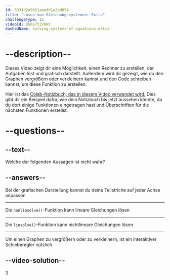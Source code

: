 ```yaml
---
id: 6331d2a9b51aeedd1a2bd654
title: "Lösen von Gleichungssystemen: Extra"
challengeType: 15
videoId: 856p7t2V9NY
dashedName: solving-systems-of-equations-extra
---
```


# --description--

Dieses Video zeigt dir eine Möglichkeit, einen Rechner zu erstellen, der Aufgaben löst und grafisch darstellt. Außerdem wird dir gezeigt, wie du den Graphen vergrößern oder verkleinern kannst und den Code schreiben kannst, um diese Funktion zu erstellen.

Hier ist das <a href="https://colab.research.google.com/drive/1a_RtRtVfeO0m2528T4V-bCXozWf3HpM7?usp=sharing" target="_blank" rel="noopener noreferrer nofollow">Colab-Notizbuch, das in diesem Video verwendet wird.</a> Dies gibt dir ein Beispiel dafür, wie dein Notizbuch bis jetzt aussehen könnte, da du dort einige Funktionen eingetragen hast und Überschriften für die nächsten Funktionen erstellst.

# --questions--

## --text--

Welche der folgenden Aussagen ist nicht wahr?

## --answers--

Bei der grafischen Darstellung kannst du deine Teilstriche auf jeder Achse anpassen

---

Die `nonlinsolve()`-Funktion kann lineare Gleichungen lösen

---

Die `linsolve()`-Funktion kann nichtlineare Gleichungen lösen

---

Um einen Graphen zu vergrößern oder zu verkleinern, ist ein interaktiver Schieberegler nützlich

## --video-solution--

3

